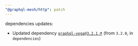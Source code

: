 ```yaml
---
"@graphql-mesh/http": patch
---
```

dependencies updates:
  - Updated dependency [`graphql-yoga@3.2.1` ↗︎](https://www.npmjs.com/package/graphql-yoga/v/3.2.1) (from `3.2.0`, in `dependencies`)
